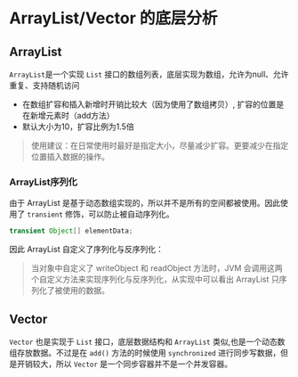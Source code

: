 # ArrayList/Vector 的底层分析

## ArrayList
`ArrayList`是一个实现 `List` 接口的数组列表，底层实现为数组，允许为null、允许重复、支持随机访问
- 在数组扩容和插入新增时开销比较大（因为使用了数组拷贝）, 扩容的位置是在新增元素时（add方法）
- 默认大小为10，扩容比例为1.5倍
> 使用建议：在日常使用时最好是指定大小，尽量减少扩容。更要减少在指定位置插入数据的操作。

### ArrayList序列化
由于 ArrayList 是基于动态数组实现的，所以并不是所有的空间都被使用。因此使用了 `transient` 修饰，可以防止被自动序列化。
```java
transient Object[] elementData;
```
因此 ArrayList 自定义了序列化与反序列化：
> 当对象中自定义了 writeObject 和 readObject 方法时，JVM 会调用这两个自定义方法来实现序列化与反序列化，从实现中可以看出 ArrayList 只序列化了被使用的数据。

## Vector
`Vector` 也是实现于 `List` 接口，底层数据结构和 `ArrayList` 类似,也是一个动态数组存放数据。不过是在 `add()` 方法的时候使用 `synchronized` 进行同步写数据，但是开销较大，所以 `Vector` 是一个同步容器并不是一个并发容器。
